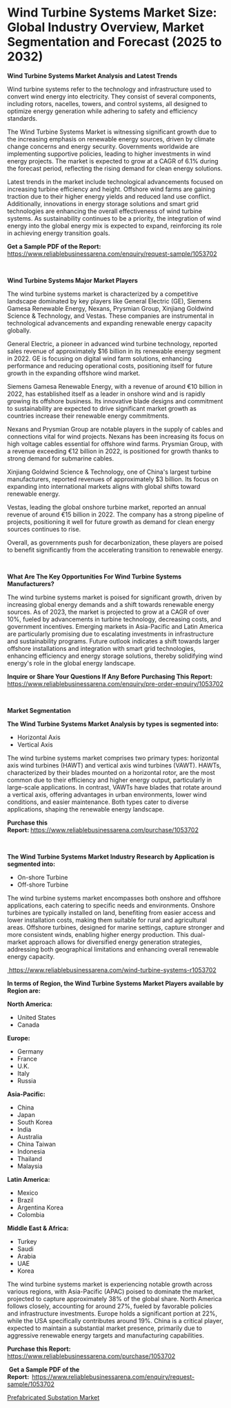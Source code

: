 <p><h1>Wind Turbine Systems Market Size: Global Industry Overview, Market Segmentation and Forecast (2025 to 2032)</h1></p><p><strong>Wind Turbine Systems Market Analysis and Latest Trends</strong></p>
<p><p>Wind turbine systems refer to the technology and infrastructure used to convert wind energy into electricity. They consist of several components, including rotors, nacelles, towers, and control systems, all designed to optimize energy generation while adhering to safety and efficiency standards. </p><p>The Wind Turbine Systems Market is witnessing significant growth due to the increasing emphasis on renewable energy sources, driven by climate change concerns and energy security. Governments worldwide are implementing supportive policies, leading to higher investments in wind energy projects. The market is expected to grow at a CAGR of 6.1% during the forecast period, reflecting the rising demand for clean energy solutions. </p><p>Latest trends in the market include technological advancements focused on increasing turbine efficiency and height. Offshore wind farms are gaining traction due to their higher energy yields and reduced land use conflict. Additionally, innovations in energy storage solutions and smart grid technologies are enhancing the overall effectiveness of wind turbine systems. As sustainability continues to be a priority, the integration of wind energy into the global energy mix is expected to expand, reinforcing its role in achieving energy transition goals.</p></p>
<p><strong>Get a Sample PDF of the Report:&nbsp;</strong> <a href="https://www.reliablebusinessarena.com/enquiry/request-sample/1053702?utm_campaign=3566&utm_medium=2&utm_source=Github&utm_content=ia&utm_term=07042025&utm_id=wind-turbine-systems">https://www.reliablebusinessarena.com/enquiry/request-sample/1053702</a></p>
<p>&nbsp;</p>
<p><strong>Wind Turbine Systems Major Market Players</strong></p>
<p><p>The wind turbine systems market is characterized by a competitive landscape dominated by key players like General Electric (GE), Siemens Gamesa Renewable Energy, Nexans, Prysmian Group, Xinjiang Goldwind Science & Technology, and Vestas. These companies are instrumental in technological advancements and expanding renewable energy capacity globally.</p><p>General Electric, a pioneer in advanced wind turbine technology, reported sales revenue of approximately $16 billion in its renewable energy segment in 2022. GE is focusing on digital wind farm solutions, enhancing performance and reducing operational costs, positioning itself for future growth in the expanding offshore wind market.</p><p>Siemens Gamesa Renewable Energy, with a revenue of around €10 billion in 2022, has established itself as a leader in onshore wind and is rapidly growing its offshore business. Its innovative blade designs and commitment to sustainability are expected to drive significant market growth as countries increase their renewable energy commitments.</p><p>Nexans and Prysmian Group are notable players in the supply of cables and connections vital for wind projects. Nexans has been increasing its focus on high voltage cables essential for offshore wind farms. Prysmian Group, with a revenue exceeding €12 billion in 2022, is positioned for growth thanks to strong demand for submarine cables.</p><p>Xinjiang Goldwind Science & Technology, one of China's largest turbine manufacturers, reported revenues of approximately $3 billion. Its focus on expanding into international markets aligns with global shifts toward renewable energy.</p><p>Vestas, leading the global onshore turbine market, reported an annual revenue of around €15 billion in 2022. The company has a strong pipeline of projects, positioning it well for future growth as demand for clean energy sources continues to rise.</p><p>Overall, as governments push for decarbonization, these players are poised to benefit significantly from the accelerating transition to renewable energy.</p></p>
<p>&nbsp;</p>
<p><strong>What Are The Key Opportunities For Wind Turbine Systems Manufacturers?</strong></p>
<p><p>The wind turbine systems market is poised for significant growth, driven by increasing global energy demands and a shift towards renewable energy sources. As of 2023, the market is projected to grow at a CAGR of over 10%, fueled by advancements in turbine technology, decreasing costs, and government incentives. Emerging markets in Asia-Pacific and Latin America are particularly promising due to escalating investments in infrastructure and sustainability programs. Future outlook indicates a shift towards larger offshore installations and integration with smart grid technologies, enhancing efficiency and energy storage solutions, thereby solidifying wind energy's role in the global energy landscape.</p></p>
<p><strong>Inquire or Share Your Questions If Any Before Purchasing This Report:</strong> <a href="https://www.reliablebusinessarena.com/enquiry/pre-order-enquiry/1053702?utm_campaign=3566&utm_medium=2&utm_source=Github&utm_content=ia&utm_term=07042025&utm_id=wind-turbine-systems">https://www.reliablebusinessarena.com/enquiry/pre-order-enquiry/1053702</a></p>
<p>&nbsp;</p>
<p><strong>Market Segmentation</strong></p>
<p><strong>The Wind Turbine Systems Market Analysis by types is segmented into:</strong></p>
<p><ul><li>Horizontal Axis</li><li>Vertical Axis</li></ul></p>
<p><p>The wind turbine systems market comprises two primary types: horizontal axis wind turbines (HAWT) and vertical axis wind turbines (VAWT). HAWTs, characterized by their blades mounted on a horizontal rotor, are the most common due to their efficiency and higher energy output, particularly in large-scale applications. In contrast, VAWTs have blades that rotate around a vertical axis, offering advantages in urban environments, lower wind conditions, and easier maintenance. Both types cater to diverse applications, shaping the renewable energy landscape.</p></p>
<p><strong>Purchase this Report:&nbsp;</strong><a href="https://www.reliablebusinessarena.com/purchase/1053702?utm_campaign=3566&utm_medium=2&utm_source=Github&utm_content=ia&utm_term=07042025&utm_id=wind-turbine-systems">https://www.reliablebusinessarena.com/purchase/1053702</a></p>
<p>&nbsp;</p>
<p><strong>The Wind Turbine Systems Market Industry Research by Application is segmented into:</strong></p>
<p><ul><li>On-shore Turbine</li><li>Off-shore Turbine</li></ul></p>
<p><p>The wind turbine systems market encompasses both onshore and offshore applications, each catering to specific needs and environments. Onshore turbines are typically installed on land, benefiting from easier access and lower installation costs, making them suitable for rural and agricultural areas. Offshore turbines, designed for marine settings, capture stronger and more consistent winds, enabling higher energy production. This dual-market approach allows for diversified energy generation strategies, addressing both geographical limitations and enhancing overall renewable energy capacity.</p></p>
<p><a href="https://www.reliablebusinessarena.com/wind-turbine-systems-r1053702?utm_campaign=3566&utm_medium=2&utm_source=Github&utm_content=ia&utm_term=07042025&utm_id=wind-turbine-systems">&nbsp;https://www.reliablebusinessarena.com/wind-turbine-systems-r1053702</a></p>
<p><strong>In terms of Region, the Wind Turbine Systems Market Players available by Region are:</strong></p>
<p>
    <p> <strong> North America: </strong>
        <ul>
            <li>United States</li>
            <li>Canada</li>
        </ul>
        </p> 
    <p> <strong> Europe: </strong>
        <ul>
            <li>Germany</li>
            <li>France</li>
            <li>U.K.</li>
            <li>Italy</li>
            <li>Russia</li>
        </ul>
        </p> 
    <p> <strong> Asia-Pacific: </strong>
        <ul>
            <li>China</li>
            <li>Japan</li>
            <li>South Korea</li>
            <li>India</li>
            <li>Australia</li>
            <li>China Taiwan</li>
            <li>Indonesia</li>
            <li>Thailand</li>
            <li>Malaysia</li>
        </ul>
        </p> 
    <p> <strong> Latin America: </strong>
        <ul>
            <li>Mexico</li>
            <li>Brazil</li>
            <li>Argentina Korea</li>
            <li>Colombia</li>
        </ul>
        </p> 
    <p> <strong> Middle East & Africa: </strong>
        <ul>
            <li>Turkey</li>
            <li>Saudi</li>
            <li>Arabia</li>
            <li>UAE</li>
            <li>Korea</li>
        </ul>
    </p>
    </p>
<p><p>The wind turbine systems market is experiencing notable growth across various regions, with Asia-Pacific (APAC) poised to dominate the market, projected to capture approximately 38% of the global share. North America follows closely, accounting for around 27%, fueled by favorable policies and infrastructure investments. Europe holds a significant portion at 22%, while the USA specifically contributes around 19%. China is a critical player, expected to maintain a substantial market presence, primarily due to aggressive renewable energy targets and manufacturing capabilities.</p></p>
<p><strong>Purchase this Report: </strong><a href="https://www.reliablebusinessarena.com/purchase/1053702?utm_campaign=3566&utm_medium=2&utm_source=Github&utm_content=ia&utm_term=07042025&utm_id=wind-turbine-systems">https://www.reliablebusinessarena.com/purchase/1053702</a></p>
<p>&nbsp;<strong>Get a Sample PDF of the Report:&nbsp;&nbsp;</strong><a href="https://www.reliablebusinessarena.com/enquiry/request-sample/1053702?utm_campaign=3566&utm_medium=2&utm_source=Github&utm_content=ia&utm_term=07042025&utm_id=wind-turbine-systems">https://www.reliablebusinessarena.com/enquiry/request-sample/1053702</a></p>
<p><strong></strong></p>
<p><p><a href="https://github.com/gakpasulgun/Market-Research-Report-List-1/blob/main/prefabricated-substation-market.md?utm_campaign=3566&utm_medium=2&utm_source=Github&utm_content=ia&utm_term=07042025&utm_id=wind-turbine-systems">Prefabricated Substation Market</a></p></p>